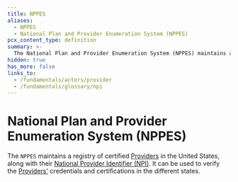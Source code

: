 ```yaml
---
title: NPPES
aliases:
  - NPPES
  - National Plan and Provider Enumeration System (NPPES)
pcx_content_type: definition
summary: >-
  The National Plan and Provider Enumeration System (NPPES) maintains a registry of certified [Providers](/fundamentals/actors/provider) in the United States, along with their [National Provider Identifier (NPI)](/fundamentals/glossary/npi).
hidden: true
has_more: false
links_to:
  - /fundamentals/actors/provider
  - /fundamentals/glossary/npi
---
```


# National Plan and Provider Enumeration System (NPPES)

The `NPPES` maintains a registry of certified [Providers](/fundamentals/actors/provider) in the United States, along with their [National Provider Identifier (NPI)](/fundamentals/glossary/npi). It can be used to verify the [Providers'](/fundamentals/actors/provider) credentials and certifications in the different states.
